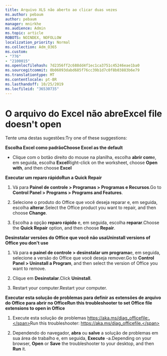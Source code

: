 ```yaml
---
title: Arquivo XLS não aberto ao clicar duas vezes
ms.author: pebaum
author: pebaum
manager: mnirkhe
ms.audience: Admin
ms.topic: article
ROBOTS: NOINDEX, NOFOLLOW
localization_priority: Normal
ms.collection: Adm_O365
ms.custom:
- "776"
- "2100015"
ms.openlocfilehash: 7d2356ff2c688dd4f1ec1ca3751c45246eae1ba0
ms.sourcegitcommit: 0b06093dabd685f76cc39b1d7c0f8b03883b6e79
ms.translationtype: MT
ms.contentlocale: pt-BR
ms.lasthandoff: 10/25/2019
ms.locfileid: "36530735"
---
```

# <a name="excel-file-doesnt-open"></a><span data-ttu-id="f974d-102">O arquivo do Excel não abre</span><span class="sxs-lookup"><span data-stu-id="f974d-102">Excel file doesn't open</span></span>

<span data-ttu-id="f974d-103">Tente uma destas sugestões:</span><span class="sxs-lookup"><span data-stu-id="f974d-103">Try one of these suggestions:</span></span>

<span data-ttu-id="f974d-104">**Escolha Excel como padrão**</span><span class="sxs-lookup"><span data-stu-id="f974d-104">**Choose Excel as the default**</span></span>

* <span data-ttu-id="f974d-105">Clique com o botão direito do mouse na planilha, escolha **abrir com**e, em seguida, escolha **Excel**</span><span class="sxs-lookup"><span data-stu-id="f974d-105">Right-click on the worksheet, choose **Open with**, and then choose **Excel**</span></span>

<span data-ttu-id="f974d-106">**Executar um reparo rápido**</span><span class="sxs-lookup"><span data-stu-id="f974d-106">**Run a Quick Repair**</span></span>

1. <span data-ttu-id="f974d-107">Vá para **Painel de controle > Programas > Programas e Recursos**.</span><span class="sxs-lookup"><span data-stu-id="f974d-107">Go to **Control Panel > Programs > Programs and Features**.</span></span>

2. <span data-ttu-id="f974d-108">Selecione o produto do Office que você deseja reparar e, em seguida, escolha **alterar**.</span><span class="sxs-lookup"><span data-stu-id="f974d-108">Select the Office product you want to repair, and then choose **Change**.</span></span>

3. <span data-ttu-id="f974d-109">Escolha a opção **reparo rápido** e, em seguida, escolha **reparar**.</span><span class="sxs-lookup"><span data-stu-id="f974d-109">Choose the **Quick Repair** option, and then choose **Repair**.</span></span>

<span data-ttu-id="f974d-110">**Desinstalar versões do Office que você não usa**</span><span class="sxs-lookup"><span data-stu-id="f974d-110">**Uninstall versions of Office you don't use**</span></span>

1. <span data-ttu-id="f974d-111">Vá para **o painel de controle > desinstalar um programa**e, em seguida, selecione a versão do Office que você deseja remover.</span><span class="sxs-lookup"><span data-stu-id="f974d-111">Go to **Control Panel > Uninstall a Program**, and then select the version of Office you want to remove.</span></span>

2. <span data-ttu-id="f974d-112">Clique em **Desinstalar**.</span><span class="sxs-lookup"><span data-stu-id="f974d-112">Click **Uninstall**.</span></span>

3. <span data-ttu-id="f974d-113">Restart your computer.</span><span class="sxs-lookup"><span data-stu-id="f974d-113">Restart your computer.</span></span>

<span data-ttu-id="f974d-114">**Executar esta solução de problemas para definir as extensões de arquivo do Office para abrir no Office**</span><span class="sxs-lookup"><span data-stu-id="f974d-114">**Run this troubleshooter to set Office file extensions to open in Office**</span></span>

1. <span data-ttu-id="f974d-115">Execute esta solução de problemas https://aka.ms/diag_officefile:.</span><span class="sxs-lookup"><span data-stu-id="f974d-115">Run this troubleshooter: https://aka.ms/diag_officefile.</span></span>

2. <span data-ttu-id="f974d-116">Dependendo do navegador, **abra** ou **salve** a solução de problemas em sua área de trabalho e, em seguida, **Execute** -a.</span><span class="sxs-lookup"><span data-stu-id="f974d-116">Depending on your browser, **Open** or **Save** the troubleshooter to your desktop, and then **Run** it.</span></span>
